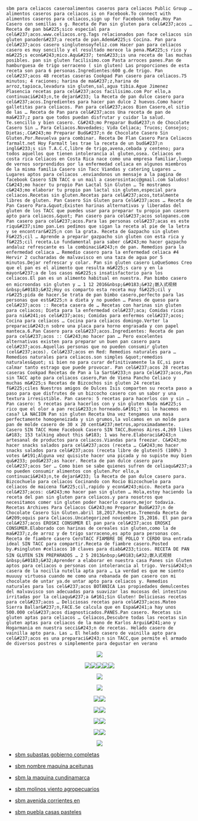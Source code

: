
```
sbm para celiacos caseroalimentos caseros para celiacos Public Group … alimentos caseros para celiacos is on Facebook.To connect with alimentos caseros para celiacos,sign up for Facebook today.Hoy Pan Casero con semillas s g. Receta de Pan sin gluten para cel&#237;acos … Receta de pan b&#225;sico especial para cel&#237;acos.www.celiacos.org.Tags relacionados pan face celiacos sin gluten panader&#237;a receta de pan.Adem&#225;s Cocina. Pan para cel&#237;acos casero singlutensoyfeliz.com Hacer pan para celiacos casero es muy sencillo y el resultado merece la pena.M&#225;s rico y m&#225;s econ&#243;mico.Aqu&#237; ten&#233;is una receta de las muchas posibles. pan sin gluten facilisimo.com Pasta arroces panes.Pan de hamburguesa de trigo serraceno ( sin gluten) Las proporciones de esta receta son para 6 personas.Ingredientes:600 g.de trigo. Pan cel&#237;acos 48 recetas caseras Cookpad Pan casero para celiacos.75 minutos; 4 raciones; harina de ma&#237;z,harina de arroz,tapioca,levadura sin gluten,sal,agua tibia.Ague Jimenez Plasencia recetas para cel&#237;acos facilisimo.com Por ello,a continuaci&#243;n,te dejar&#233; la Receta de pan dulce casero para cel&#237;acos.Ingredientes para hacer pan dulce 2 huevos.Como hacer galletitas para celiacos. Pan para cel&#237;acos Bien Casero,el sitio de las … Receta de Pan para cel&#237;acos Una receta de pan de ma&#237;z para que todos puedan disfrutar y cuidar la salud. Te.sencillo y bien casero. C&#243;mo Preparar Bud&#237;n de Chocolate Casero Sin … Para Celiacos.Novedades; Vida Celiaca; Trucos; Consejos; Dietas;.C&#243;mo Preparar Bud&#237;n de Chocolate Casero Sin Gluten.Por.Revuelva para combinar. Receta De Flan Casero Para Celiacos farmalt.net Hoy Farmalt les trae la receta de un bud&#237;n ingl&#233;s sin T.A.C.C,libre de trigo,avena,cebada y centeno; para todos aquellos que tienen intolerancia al gluten,osea. Celiacos en costa rica Celiacos en Costa Rica nace como una empresa familiar,luego de vernos sorprendidos por la enfermedad celiaca en algunos miembros de la misma familia Casero sin Tacc Viandas y catering Lugares … Lugares aptos para celiacos .enviandonos un mensaje a la pagina de facebook Casero SIN TACC o un mail a caserosintacc@gmail.com Saludos! C&#243;mo hacer tu propio Pan Lactal Sin Gluten … Te mostramos c&#243;mo elaborar tu propio pan lactal sin gluten,especial para celiacos.Recetas sin gluten.Recetas para cel&#237;acos,totalmente libres de gluten. Pan Casero Sin Gluten para Cel&#237;acos … Receta de Pan Casero Para.&quot;Existen harinas alternativas y liberadas del gluten de los TACC que puedes usar para preparar tu propio pan casero apto para celiacos.&quot; Pan casero para cel&#237;acos solopanes.com Pan casero para cel&#237;acos.Para las personas cel&#237;acas es este riqu&#237;simo pan.Les pedimos que sigan la receta al pie de la letra y se encontrar&#225;n con la grata. Receta de Gazpacho sin gluten F&#225;cil … Aprende a preparar gazpacho sin gluten con esta rica y f&#225;cil receta.Lo fundamental para saber c&#243;mo hacer gazpacho andaluz refrescante es la combinaci&#243;n de pan. Remedios para la enfermedad celiaca … Remedio casero para la enfermedad celiaca #4 Hervir 2 cucharadas de malvavisco en una taza de agua por 5 minutos.Dejar refrescar y colar. Pan sin gluten casero LoQueSomos Creo que el pan es el alimento que resulta m&#225;s caro y en la mayor&#237;a de los casos m&#225;s insatisfactorio para los celiacos.El pan es un alimento habitual en nuestra. Pan bimbo casero en microondas sin gluten y … 1 12 2016&nbsp;&#0183;&#32;嵌入式视频&nbsp;&#0183;&#32;Hoy os comparto esta receta muy f&#225;cil y r&#225;pida de hacer.Se trata de pan bimbo casero,perfecto para las personas que est&#225;n a dieta y no pueden … Panes de queso para cel&#237;acos :: Receta casera de … Recetas con harinas sin gluten para celiacos; Dieta para la enfermedad cel&#237;aca; Comidas ricas para ni&#241;os cel&#237;acos; Comidas para enfermos cel&#237;acos; Cocina para celiacos … Cocina para celiacos domingo.Verter la preparaci&#243;n sobre una placa para horno engrasada y con papel manteca.6.Pan Casero para cel&#237;acos.Ingredientes: Receta de pan para cel&#237;acos :: C&#243;mo hacer pan … Pero excelentes alternativas existen para preparar un buen pan casero para cel&#237;acos.Aquellas personas que no pueden consumir gluten (cel&#237;acos). Cel&#237;acos en Red: Remedios naturales para … Remedios naturales para celiacos.son simples &quot;remedios naturales&quot; si bien no para curar definitivamente la EC,si para calmar tanto estrago que puede provocar. Pan cel&#237;acos 28 recetas caseras Cookpad Recetas de Pan a la Sart&#233;n para Cel&#237;acos,Pan sin TACC apto para celiacos casero,Pan de Viena Pancho Celiaco y muchas m&#225;s Recetas de Bizcochos sin gluten 24 recetas f&#225;ciles Nuestros amigos de Dulces Isis comparten su receta paso a paso para que disfrutes de un bizcocho casero con un sabor y una textura irresistible. Pan casero: 5 recetas para hacerlos con y sin … Pan casero: 5 recetas para hacerlos con y sin gluten Nada m&#225;s rico que el olor a pan reci&#233;n horneado.&#191;Y si lo hacemos en casa? LA NACION Pan sin gluten Receta Una vez tengamos una masa perfectamente homogeneizada y sin grumos,la volcamos en un molde para pan de molde casero de 30 x 20 cent&#237;metros,aproximadamente. Casero SIN TACC Home Facebook Casero SIN TACC,Buenos Aires.4,269 likes &#183; 153 talking about this &#183; 1 was here.Elaboraci&#243;n artesanal de productos para celiacos.Viandas para freezar. C&#243;mo hacer snacks salados para cel&#237;acos (receta … C&#243;mo hacer snacks salados para cel&#237;acos (receta libre de gluten)5 (100%) 3 votes &#191;Alguna vez quisiste hacer una picada y no supiste muy bien qu&#233; pod&#237;as hacer. Receta de pan dulce casero para cel&#237;acos Ser … Como bien se sabe quienes sufren de celiaqu&#237;a no pueden consumir alimentos con gluten.Por ello,a continuaci&#243;n,te dejar&#233; la Receta de pan dulce casero para. Bizcochuelo para celiacos Cocinando con Rocio Bizcochuelo para celiacos de maicena f&#225;cil,rapido y econ&#243;mico. Receta para cel&#237;acos: c&#243;mo hacer pan sin gluten … Hola,estoy haciendo la receta del pan sin gluten para celiacos.y para nosotros que necesitamos comer sin gluten poder hacerlo casero,mejor todavia. Recetas Archives Para Celiacos C&#243;mo Preparar Bud&#237;n de Chocolate Casero Sin Gluten.abril 18,2017.Recetas.Tremenda Receta de &#209;oquis para Celiacos.Uncategorized noviembre 15,2016. El pan para cel&#237;acos EROSKI CONSUMER El pan para cel&#237;acos EROSKI CONSUMER.Elaborado con harinas de cereales sin gluten,como la de ma&#237;z,de arroz y de trigo sarraceno,es apto para personas con. Receta de fiambre casero CeroTACC FIAMBRE DE POLLO Y CERDO Una entrada ideal SIN TACC para compartir.Receta de fiambre casero.Posted by.#singluten #celiacos 10 claves para diab&#233;ticos. RECETA DE PAN SIN GLUTEN SIN PREPARADOS … 2 5 2013&nbsp;&#0183;&#32;嵌入式视频&nbsp;&#0183;&#32;Aprender a elaborar en nuestra casa Panes sin Gluten aptos para celiacos o personas con intolerancia al trigo. Versi&#243;n casera de la nocilla nutella apta para … La verdad es que me siento muuuuy virtuosa cuando me como una rebanada de pan casero con mi chocolate de untar ya.de untar apto para celiacos y. Remedios naturales para los cel&#237;acos BOTANICA Las propiedades demulcentes del malvavisco son adecuadas para suavizar las mucosas del intestino irritadas por la celiaqu&#237;a &#161;Sin Gluten! Deliciosas recetas para cel&#237;acos … Deliciosas recetas para cel&#237;acos.Mateo Sierra Ballar&#237;n,FACE.Se calcula que en Espa&#241;a hay unos 500.000 cel&#237;acos diagnosticados.PANES.Pan casero. Recetas sin gluten aptas para celiacos … Celiacos,Descubre todas las recetas sin gluten aptas para celiacos de la mano de Karlos Argui&#241;ano y Hogarmania en nuestra secci&#243;n de recetas. Helado casero de vainilla apto para. Las … El helado casero de vainilla apto para cel&#237;acos es una preparaci&#243;n sin TACC,que permite el armado de diversos postres o simplemente para degustar en verano 
```

<div align="center">

<a href="https://es-crusher.shibang-china.com/github&k=sbm+para+celiacos+casero"><img src="https://static.shibang-china.com/es/crusher/logo.jpg"></a>

<a href="https://es-crusher.shibang-china.com/github&k=sbm+para+celiacos+casero"><img src="https://static.shibang-china.com/es/crusher/index.jpg"></a><a href="https://es-crusher.shibang-china.com/material.htmlgithub&k=sbm+para+celiacos+casero"><img src="https://static.shibang-china.com/es/crusher/material.jpg"></a><a href="https://es-crusher.shibang-china.com/application.htmlgithub&k=sbm+para+celiacos+casero"><img src="https://static.shibang-china.com/es/crusher/application.jpg"></a><a href="https://es-crusher.shibang-china.com/aboutus.htmlgithub&k=sbm+para+celiacos+casero"><img src="https://static.shibang-china.com/es/crusher/aboutus.jpg"></a><a href="https://es-crusher.shibang-china.com/contact.htmlgithub&k=sbm+para+celiacos+casero"><img src="https://static.shibang-china.com/es/crusher/contact.jpg"></a>

<a href="https://es-crusher.shibang-china.com/github&k=sbm+para+celiacos+casero"><img src="https://static.shibang-china.com/es/crusher/banner.jpg"></a>

<a href="https://swt.shibang-china.com/github&k=sbm+para+celiacos+casero"><img src="https://static.shibang-china.com/es/crusher/text.jpg"></a>

<a href="https://swt.shibang-china.com/github&k=sbm+para+celiacos+casero"><img src="https://static.shibang-china.com/es/crusher/chat.jpg"></a><a href="https://es-crusher.shibang-china.com/contact.htmlgithub&k=sbm+para+celiacos+casero"><img src="https://static.shibang-china.com/es/crusher/message.jpg"></a>

<a href="https://es-crusher.shibang-china.com/products/pe.htmlgithub&k=sbm+para+celiacos+casero"><img src="https://static.shibang-china.com/es/crusher/pe.jpg"></a><a href="https://es-crusher.shibang-china.com/products/pf.htmlgithub&k=sbm+para+celiacos+casero"><img src="https://static.shibang-china.com/es/crusher/pf.jpg"></a>

<a href="https://es-crusher.shibang-china.com/products/hpt.htmlgithub&k=sbm+para+celiacos+casero"><img src="https://static.shibang-china.com/es/crusher/hpt.jpg"></a><a href="https://es-crusher.shibang-china.com/products/vsi.htmlgithub&k=sbm+para+celiacos+casero"><img src="https://static.shibang-china.com/es/crusher/vsi.jpg"></a>

<a href="https://es-crusher.shibang-china.com/products/klv.htmlgithub&k=sbm+para+celiacos+casero"><img src="https://static.shibang-china.com/es/crusher/klv.jpg"></a><a href="https://es-crusher.shibang-china.com/products/portable.htmlgithub&k=sbm+para+celiacos+casero"><img src="https://static.shibang-china.com/es/crusher/portable.jpg"></a>

<a href="https://swt.shibang-china.com/github&k=sbm+para+celiacos+casero"><img src="https://static.shibang-china.com/es/crusher/case.jpg"></a>

</div>


* [sbm subastas gobierno completas](sbm%20subastas%20gobierno%20completas.md)

* [sbm nombre maquina aceitunas](sbm%20nombre%20maquina%20aceitunas.md)

* [sbm la maquina cundinamarca](sbm%20la%20maquina%20cundinamarca.md)

* [sbm molinos viento agropecuarios](sbm%20molinos%20viento%20agropecuarios.md)

* [sbm avenida corrientes en](sbm%20avenida%20corrientes%20en.md)

* [sbm puebla casas pasteles](sbm%20puebla%20casas%20pasteles.md)